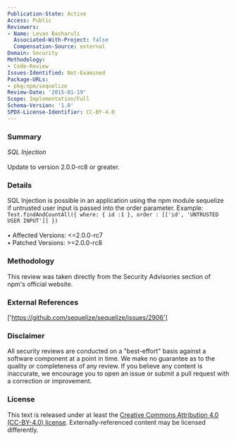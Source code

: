 ```yaml
---
Publication-State: Active
Access: Public
Reviewers:
- Name: Levan Basharuli
  Associated-With-Project: false
  Compensation-Source: external
Domain: Security
Methodology:
- Code-Review
Issues-Identified: Not-Examined
Package-URLs:
- pkg:npm/sequelize
Review-Date: '2015-01-19'
Scope: Implementation/Full
Schema-Version: '1.0'
SPDX-License-Identifier: CC-BY-4.0
---
```

### Summary
*SQL Injection*<br><br>Update to version 2.0.0-rc8 or greater.
### Details
SQL Injection is possible in an application using the npm module sequelize if untrusted user input is passed into the order parameter.   Example: ``` Test.findAndCountAll({ where: { id :1 }, order : [['id', 'UNTRUSTED USER INPUT']] }) ```
<br><br>• Affected Versions: <=2.0.0-rc7
<br>• Patched Versions: >=2.0.0-rc8
### Methodology
This review was taken directly from the Security Advisories section of npm's official website.
### External References
['https://github.com/sequelize/sequelize/issues/2906']
### Disclaimer
All security reviews are conducted on a "best-effort" basis against a software component at a point in time. We make no guarantee as to the quality or completeness of any review. If you believe any content is inaccurate, we encourage you to open an issue or submit a pull request with a correction or improvement.
### License
This text is released under at least the [Creative Commons Attribution 4.0 (CC-BY-4.0) license](https://creativecommons.org/licenses/by/4.0/legalcode.txt). Externally-referenced content may be licensed differently.
